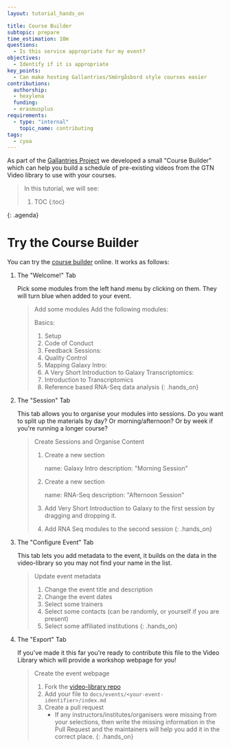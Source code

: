 ```yaml
---
layout: tutorial_hands_on

title: Course Builder
subtopic: prepare
time_estimation: 10m
questions:
  - Is this service appropriate for my event?
objectives:
  - Identify if it is appropriate
key_points:
  - Can make hosting Gallantries/Smörgåsbord style courses easier
contributions:
  authorship:
  - hexylena
  funding:
  - erasmusplus
requirements:
  - type: "internal"
    topic_name: contributing
tags:
  - cyoa
---
```


As part of the [Gallantries Project](https://gallantries.github.io) we developed a small "Course Builder" which can help you build a schedule of pre-existing videos from the GTN Video library to use with your courses.

> <agenda-title></agenda-title>
>
> In this tutorial, we will see:
>
> 1. TOC
> {:toc}
>
{: .agenda}

# Try the Course Builder

You can try the [course builder](https://gallantries.github.io/course-builder/) online. It works as follows:

1. The "Welcome!" Tab

   Pick some modules from the left hand menu by clicking on them. They will turn blue when added to your event.

   > <hands-on-title>Add some modules</hands-on-title>
   > Add the following modules:
   >
   > Basics:
   > 1. Setup
   > 1. Code of Conduct
   > 1. Feedback
   > Sessions:
   > 1. Quality Control
   > 1. Mapping
   > Galaxy Intro:
   > 1. A Very Short Introduction to Galaxy
   > Transcriptomics:
   > 1. Introduction to Transcriptomics
   > 1. Reference based RNA-Seq data analysis
   {: .hands_on}

2. The "Session" Tab

   This tab allows you to organise your modules into sessions. Do you want to split up the materials by day? Or morning/afternoon? Or by week if you're running a longer course?
   
   > <hands-on-title>Create Sessions and Organise Content</hands-on-title>
   > 1. Create a new section
   >
   >    name: Galaxy Intro
   >    description: "Morning Session"
   >
   > 1. Create a new section
   >
   >    name: RNA-Seq
   >    description: "Afternoon Session"
   >
   > 1. Add Very Short Introduction to Galaxy to the first session by dragging and dropping it.
   > 1. Add RNA Seq modules to the second session
   {: .hands_on}

3. The "Configure Event" Tab

   This tab lets you add metadata to the event, it builds on the data in the video-library so you may not find your name in the list.
   
   > <hands-on-title>Update event metadata</hands-on-title>
   > 1. Change the event title and description
   > 1. Change the event dates
   > 1. Select some trainers
   > 1. Select some contacts (can be randomly, or yourself if you are present)
   > 1. Select some affiliated institutions
   {: .hands_on}

3. The "Export" Tab

   If you've made it this far you're ready to contribute this file to the Video Library which will provide a workshop webpage for you!

   > <hands-on-title>Create the event webpage</hands-on-title>
   > 1. Fork the [video-library repo](https://github.com/gallantries/video-library)
   > 1. Add your file to `docs/events/<your-event-identifier>/index.md`
   > 1. Create a pull request
   >    - If any instructors/institutes/organisers were missing from your
   >      selections, then write the missing information in the Pull Request
   >      and the maintainers will help you add it in the correct place.
   {: .hands_on}
